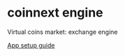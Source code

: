 coinnext engine
===============

Virtual coins market: exchange engine

[App setup guide](https://www.evernote.com/l/AWWu1FCvmwlIIZZQYQmMzk9V1SEmmsFuCdk)
